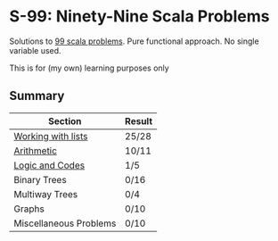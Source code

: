 # S-99: Ninety-Nine Scala Problems

Solutions to [99 scala problems](http://aperiodic.net/phil/scala/s-99). Pure functional approach. No single variable used.

This is for (my own) learning purposes only

## Summary

|Section|Result|
|---|---|
|[Working with lists](src/main/scala/pl/ayeo/s99/WorkingWithLists.scala)|25/28|
|[Arithmetic](src/main/scala/pl/ayeo/s99/ArithmeticInt.scala)|10/11|
|[Logic and Codes](src/main/scala/pl/ayeo/s99/LogicAndCodes.scala)|1/5|
|Binary Trees|0/16|
|Multiway Trees|0/4|
|Graphs|0/10|
|Miscellaneous Problems|0/10|
